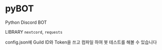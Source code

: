 # pyBOT

Python Discord BOT

LIBRARY
``nextcord``, ``requests`` 

config.json에 Guild ID와 Token을 쓰고 컴파일 하여 봇 테스트를 해볼 수 있습니다